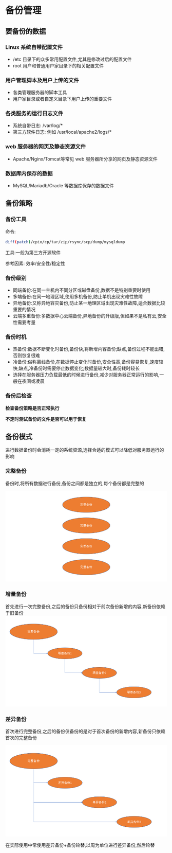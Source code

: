 # 备份管理

## 要备份的数据

### Linux 系统自带配置文件

* /etc 目录下的众多常用配置文件,尤其是修改过后的配置文件
* root 用户和普通用户家目录下的相关配置文件

### 用户管理脚本及用户上传的文件

* 各类管理服务器的脚本工具
* 用户家目录或者自定义目录下用户上传的重要文件

### 各类服务的运行日志文件

* 系统自带日志: /var/log/\*
* 第三方软件日志: 例如 /usr/local/apache2/logs/\*

### web 服务器的网页及静态资源文件

* Apache/Nginx/Tomcat等常见 web 服务器所分享的网页及静态资源文件

### 数据库内保存的数据

* MySQL/Mariadb/Oracle 等数据库保存的数据文件

## 备份策略

### 备份工具

命令:

```bash
diff(patch)/cpio/cp/tar/zip/rsync/scp/dump/mysqldump
```

工具:一般为第三方开源软件

参考因素: 效率/安全性/稳定性

### 备份级别

* 同端备份:在同一主机内不同分区或磁盘备份,数据不是特别重要时使用
* 多端备份:在同一地理区域,使用多机备份,防止单机出现灾难性故障
* 异地备份:又称异地容灾备份,防止某一地理区域出现灾难性故障,适合数据比较重要的情况
* 云端多重备份:多数据中心云端备份,异地备份的升级版,但如果不是私有云,安全性需要考量

### 备份时机

* 热备份:数据不断变化时备份,备份快,将新增内容备份;缺点,备份过程不能出错,否则恢复很难
* 冷备份:俗称离线备份,在数据停止变化时备份,安全性高,备份容易恢复,速度较快;缺点,冷备份时需要停止数据变化;数据量较大时,备份耗时较长
* 选择在服务器压力负载最低的时候进行备份,减少对服务器正常运行的影响,一般在夜间或凌晨

### 备份后检查

**检查备份策略是否正常执行**

**不定时测试备份的文件是否可以用于恢复**

## 备份模式

进行数据备份时会消耗一定的系统资源,选择合适的模式可以降低对服务器运行的影响

### 完整备份

备份时,将所有数据进行备份,备份之间都是独立的,每个备份都是完整的

![](完整备份.png)

### 增量备份

首先进行一次完整备份,之后的备份只备份相对于前次备份新增的内容,新备份依赖于旧备份![](增量备份.png)

### 差异备份

首次进行完整备份,之后的备份仅备份的是对于首次备份的新增内容,新备份只依赖首次的完整备份

![](差异备份.png)

在实际使用中常使用差异备份+备份轮替,以周为单位进行差异备份,然后轮替